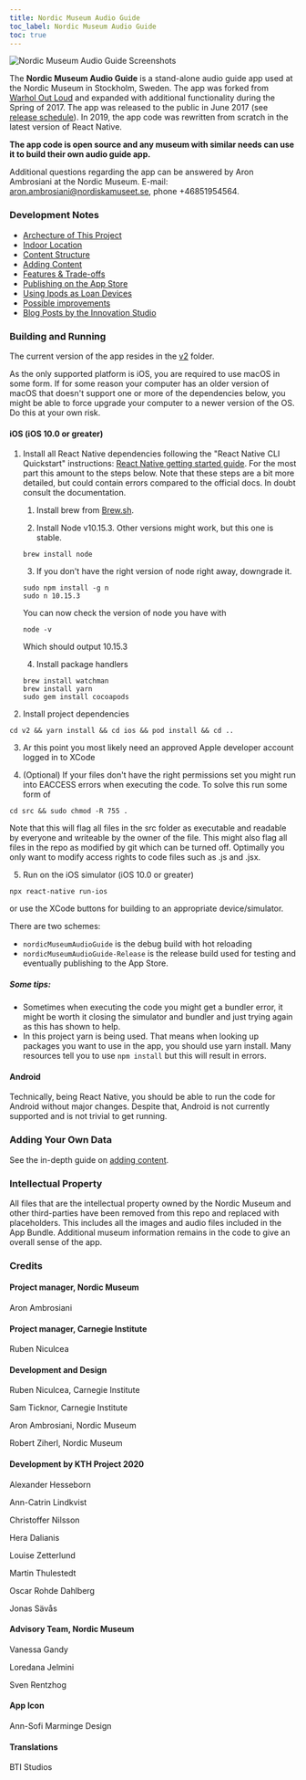 ```yaml
---
title: Nordic Museum Audio Guide
toc_label: Nordic Museum Audio Guide
toc: true
---
```


![Nordic Museum Audio Guide Screenshots](assets/appScreenshots.png)

The **Nordic Museum Audio Guide** is a stand-alone audio guide app used at the Nordic Museum in Stockholm, Sweden. The app was forked from [Warhol Out Loud](https://github.com/CMP-Studio/TheWarholOutLoud) and expanded with additional functionality during the Spring of 2017. The app was released to the public in June 2017 (see [release schedule](https://github.com/NordicMuseum/Nordic-Museum-Audio-Guide/releases)). In 2019, the app code was rewritten from scratch in the latest version of React Native.

**The app code is open source and any museum with similar needs can use it to build their own audio guide app.**

Additional questions regarding the app can be answered by Aron Ambrosiani at the Nordic Museum.
E-mail: [aron.ambrosiani@nordiskamuseet.se](mailto:aron.ambrosiani@nordiskamuseet.se), phone +46851954564.

### Development Notes

* [Archecture of This Project](architecture.md)
* [Indoor Location](indoorLocation.md)
* [Content Structure](contentStructure.md)
* [Adding Content](addingContent.md)
* [Features & Trade-offs](features.md)
* [Publishing on the App Store](publishing.md)
* [Using Ipods as Loan Devices](ipods.md)
* [Possible improvements](improvements.md)
* [Blog Posts by the Innovation Studio](blogposts.md)

### Building and Running

The current version of the app resides in the [v2](https://github.com/Ambrosiani/Nordic-Museum-Audio-Guide/tree/master/v2) folder.

As the only supported platform is iOS, you are required to use macOS in some form. If for some reason your computer has an older version of macOS that doesn't support one or more of the dependencies below, you might be able to force upgrade your computer to a newer version of the OS. Do this at your own risk.

#### iOS (iOS 10.0 or greater)

1. Install all React Native dependencies following the "React Native CLI Quickstart" instructions: 
[React Native getting started guide](https://facebook.github.io/react-native/docs/getting-started.html). For the most part this amount to the steps below. Note that these steps are a bit more detailed, but could contain errors compared to the official docs. In doubt consult the documentation.
  
    1. Install brew from [Brew.sh](https://brew.sh).
    
    2. Install Node v10.15.3. Other versions might work, but this one is stable.
      ```
      brew install node
      ```
    3. If you don't have the right version of node right away, downgrade it.

      ```
      sudo npm install -g n
      sudo n 10.15.3
      ```
      You can now check the version of node you have with
      ```
      node -v
      ``` 
      Which should output 10.15.3

    4. Install package handlers
      ```
      brew install watchman
      brew install yarn
      sudo gem install cocoapods
      ```

2. Install project dependencies  
  ```
  cd v2 && yarn install && cd ios && pod install && cd ..
  ```  
3. Ar this point you most likely need an approved Apple developer account logged in to XCode

4. (Optional) If your files don't have the right permissions set you might run into EACCESS errors when executing the code. To solve this run some form of
  ```
  cd src && sudo chmod -R 755 .
  ```
  Note that this will flag all files in the src folder as executable and readable by everyone and writeable by the owner of the file. This might also flag all files in the repo as modified by git which can be turned off. Optimally you only want to modify access rights to code files such as .js and .jsx.

5. Run on the iOS simulator (iOS 10.0 or greater)
  ```
  npx react-native run-ios
  ```
  or use the XCode buttons for building to an appropriate device/simulator.

There are two schemes: 
- `nordicMuseumAudioGuide` is the debug build with hot reloading
- `nordicMuseumAudioGuide-Release` is the release build used for testing and eventually publishing to the App Store.


##### Some tips:
- Sometimes when executing the code you might get a bundler error, it might be worth it closing the simulator and bundler and just trying again as this has shown to help.
- In this project yarn is being used. That means when looking up packages you want to use in the app, you should use yarn install. Many resources tell you to use ``` npm install ``` but this will result in errors.

#### Android

Technically, being React Native, you should be able to run the code for Android without major changes. Despite that, Android is not currently supported and is not trivial to get running.

### Adding Your Own Data

See the in-depth guide on [adding content](addingContent.md).

### Intellectual Property

All files that are the intellectual property owned by the Nordic Museum and other third-parties have been removed from this repo and replaced with placeholders. This includes all the images and audio files included in the App Bundle. Additional museum information remains in the code to give an overall sense of the app.

### Credits

#### Project manager, Nordic Museum

Aron Ambrosiani

#### Project manager, Carnegie Institute

Ruben Niculcea

#### Development and Design

Ruben Niculcea, Carnegie Institute

Sam Ticknor, Carnegie Institute

Aron Ambrosiani, Nordic Museum

Robert Ziherl, Nordic Museum

#### Development by KTH Project 2020

Alexander Hesseborn

Ann-Catrin Lindkvist

Christoffer Nilsson

Hera Dalianis

Louise Zetterlund

Martin Thulestedt

Oscar Rohde Dahlberg

Jonas Sävås

#### Advisory Team, Nordic Museum

Vanessa Gandy

Loredana Jelmini

Sven Rentzhog

#### App Icon

Ann-Sofi Marminge Design

#### Translations

BTI Studios